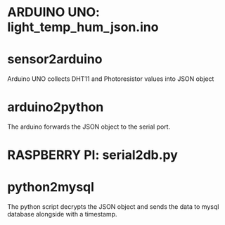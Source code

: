 # ARDUINO UNO: light_temp_hum_json.ino
# sensor2arduino
Arduino UNO collects DHT11 and Photoresistor values into JSON object 
# arduino2python
The arduino forwards the JSON object to the serial port.

# RASPBERRY PI: serial2db.py
# python2mysql
The python script decrypts the JSON object and sends the data to mysql database alongside with a timestamp.
